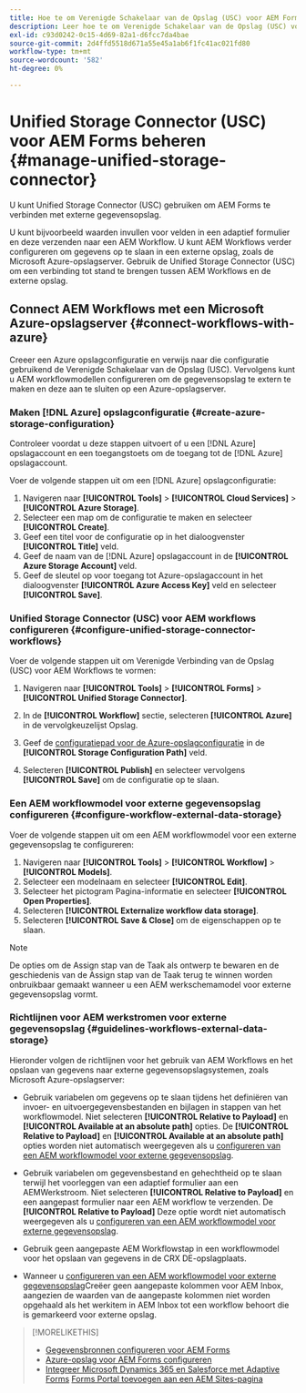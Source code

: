 ```yaml
---
title: Hoe te om Verenigde Schakelaar van de Opslag (USC) voor AEM Forms te vormen?
description: Leer hoe te om Verenigde Schakelaar van de Opslag (USC) voor AEM Forms te beheren. Gebruik de Unified Storage Connector (USC) om AEM Forms te verbinden met externe gegevensopslag.
exl-id: c93d0242-0c15-4d69-82a1-d6fcc7da4bae
source-git-commit: 2d4ffd5518d671a55e45a1ab6f1fc41ac021fd80
workflow-type: tm+mt
source-wordcount: '582'
ht-degree: 0%

---
```


# Unified Storage Connector (USC) voor AEM Forms beheren {#manage-unified-storage-connector}

U kunt Unified Storage Connector (USC) gebruiken om AEM Forms te verbinden met externe gegevensopslag.

U kunt bijvoorbeeld waarden invullen voor velden in een adaptief formulier en deze verzenden naar een AEM Workflow. U kunt AEM Workflows verder configureren om gegevens op te slaan in een externe opslag, zoals de Microsoft Azure-opslagserver. Gebruik de Unified Storage Connector (USC) om een verbinding tot stand te brengen tussen AEM Workflows en de externe opslag.

## Connect AEM Workflows met een Microsoft Azure-opslagserver {#connect-workflows-with-azure}

Creeer een Azure opslagconfiguratie en verwijs naar die configuratie gebruikend de Verenigde Schakelaar van de Opslag (USC). Vervolgens kunt u AEM workflowmodellen configureren om de gegevensopslag te extern te maken en deze aan te sluiten op een Azure-opslagserver.

### Maken [!DNL Azure] opslagconfiguratie {#create-azure-storage-configuration}

Controleer voordat u deze stappen uitvoert of u een [!DNL Azure] opslagaccount en een toegangstoets om de toegang tot de [!DNL Azure] opslagaccount.

Voer de volgende stappen uit om een [!DNL Azure] opslagconfiguratie:

1. Navigeren naar **[!UICONTROL Tools]** > **[!UICONTROL Cloud Services]** > **[!UICONTROL Azure Storage]**.
1. Selecteer een map om de configuratie te maken en selecteer **[!UICONTROL Create]**.
1. Geef een titel voor de configuratie op in het dialoogvenster **[!UICONTROL Title]** veld.
1. Geef de naam van de [!DNL Azure] opslagaccount in de **[!UICONTROL Azure Storage Account]** veld.
1. Geef de sleutel op voor toegang tot Azure-opslagaccount in het dialoogvenster **[!UICONTROL Azure Access Key]** veld en selecteer **[!UICONTROL Save]**.

### Unified Storage Connector (USC) voor AEM workflows configureren {#configure-unified-storage-connector-workflows}

Voer de volgende stappen uit om Verenigde Verbinding van de Opslag (USC) voor AEM Workflows te vormen:

1. Navigeren naar **[!UICONTROL Tools]** > **[!UICONTROL Forms]** > **[!UICONTROL Unified Storage Connector]**.

1. In de **[!UICONTROL Workflow]** sectie, selecteren **[!UICONTROL Azure]** in de vervolgkeuzelijst Opslag.
1. Geef de [configuratiepad voor de Azure-opslagconfiguratie](#create-azure-storage-configuration) in de **[!UICONTROL Storage Configuration Path]** veld.
1. Selecteren **[!UICONTROL Publish]** en selecteer vervolgens **[!UICONTROL Save]** om de configuratie op te slaan.

### Een AEM workflowmodel voor externe gegevensopslag configureren {#configure-workflow-external-data-storage}

Voer de volgende stappen uit om een AEM workflowmodel voor een externe gegevensopslag te configureren:

1. Navigeren naar **[!UICONTROL Tools]** > **[!UICONTROL Workflow]** > **[!UICONTROL Models]**.
1. Selecteer een modelnaam en selecteer **[!UICONTROL Edit]**.
1. Selecteer het pictogram Pagina-informatie en selecteer **[!UICONTROL Open Properties]**.
1. Selecteren **[!UICONTROL Externalize workflow data storage]**.
1. Selecteren **[!UICONTROL Save & Close]** om de eigenschappen op te slaan.

>[!NOTE]
>
>De opties om de Assign stap van de Taak als ontwerp te bewaren en de geschiedenis van de Assign stap van de Taak terug te winnen worden onbruikbaar gemaakt wanneer u een AEM werkschemamodel voor externe gegevensopslag vormt.

### Richtlijnen voor AEM werkstromen voor externe gegevensopslag {#guidelines-workflows-external-data-storage}

Hieronder volgen de richtlijnen voor het gebruik van AEM Workflows en het opslaan van gegevens naar externe gegevensopslagsystemen, zoals Microsoft Azure-opslagserver:

* Gebruik variabelen om gegevens op te slaan tijdens het definiëren van invoer- en uitvoergegevensbestanden en bijlagen in stappen van het workflowmodel. Niet selecteren **[!UICONTROL Relative to Payload]** en **[!UICONTROL Available at an absolute path]** opties. De **[!UICONTROL Relative to Payload]** en **[!UICONTROL Available at an absolute path]** opties worden niet automatisch weergegeven als u [configureren van een AEM workflowmodel voor externe gegevensopslag](#configure-workflow-external-data-storage).

* Gebruik variabelen om gegevensbestand en gehechtheid op te slaan terwijl het voorleggen van een adaptief formulier aan een AEMWerkstroom. Niet selecteren **[!UICONTROL Relative to Payload]** en een aangepast formulier naar een AEM workflow te verzenden. De **[!UICONTROL Relative to Payload]** Deze optie wordt niet automatisch weergegeven als u [configureren van een AEM workflowmodel voor externe gegevensopslag](#configure-workflow-external-data-storage).

* Gebruik geen aangepaste AEM Workflowstap in een workflowmodel voor het opslaan van gegevens in de CRX DE-opslagplaats.

* Wanneer u [configureren van een AEM workflowmodel voor externe gegevensopslag](#configure-workflow-external-data-storage)Creëer geen aangepaste kolommen voor AEM Inbox, aangezien de waarden van de aangepaste kolommen niet worden opgehaald als het werkitem in AEM Inbox tot een workflow behoort die is gemarkeerd voor externe opslag.

>[!MORELIKETHIS]
>
>* [Gegevensbronnen configureren voor AEM Forms](/help/forms/configure-data-sources.md)
>* [Azure-opslag voor AEM Forms configureren](/help/forms/configure-azure-storage.md)
>* [Integreer Microsoft Dynamics 365 en Salesforce met Adaptive Forms](/help/forms/configure-msdynamics-salesforce.md)
>  [Forms Portal toevoegen aan een AEM Sites-pagina](/help/forms/configure-forms-portal.md)
